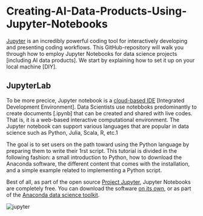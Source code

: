 # Creating-AI-Data-Products-Using-Jupyter-Notebooks

<a href="https://jupyter.org/try" style="outline: none;">Jupyter</a> is an incredibly powerful coding tool for interactively developing and presenting coding workflows.
This GitHub-repository will walk you through how to employ Jupyter Notebooks for data science projects [including AI data products]. We start by explaining how to set it up on your local machine [DIY].


<h2 class="box-title" id="jupyterlab">JupyterLab<a class="anchorjs-link " aria-label="Anchor" data-anchorjs-icon="" href="#jupyterlab" style="font: 1em / 1 anchorjs-icons; padding-left: 0.375em;"></a></h2>


To be more precice, Jupyter notebook is a <a href="https://en.wikipedia.org/wiki/Integrated_development_environment" target="_blank" style="outline: none;" rel="noopener">cloud-based IDE</a> [Integrated Development Environment]. Data Scientists use notebboks predominantly to create documents [.ipynb] that can be created and shared with live codes. That is, it is a web-based interactive computational environment. The Jupyter notebook can support various languages that are popular in data science such as Python, Julia, Scala, R, etc.1

The goal is to set users on the path toward using the Python language by preparing them to write their 1rst script. This tutorial is divided in the following fashion: a small introduction to Python, how to download the Anaconda software, the different content that comes with the installation, and a simple example related to implementing a Python script.

Best of all, as part of the open source <a href="https://jupyter.org/" style="outline: none;">Project Jupyter</a>, Jupyter Notebooks are completely free. You can download the software <a href="https://jupyter.org/install" target="_blank" style="outline: none;" rel="noopener">on its own</a>, or as part of the <a href="https://www.anaconda.com/products/individual" target="_blank" rel="noopener">Anaconda data science toolkit</a>.

![jupyter](https://user-images.githubusercontent.com/684692/191042084-f82c5fb2-1b46-40fe-a631-420493397049.png)
